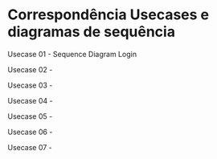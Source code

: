 # Correspondência Usecases e diagramas de sequência

Usecase 01 - Sequence Diagram Login

Usecase 02 - 

Usecase 03 - 

Usecase 04 - 

Usecase 05 - 

Usecase 06 - 

Usecase 07 - 
